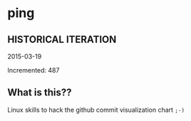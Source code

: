 # ping

## HISTORICAL ITERATION
2015-03-19

Incremented: 487

## What is this?? 
Linux skills to hack the github commit visualization chart `;-)`
